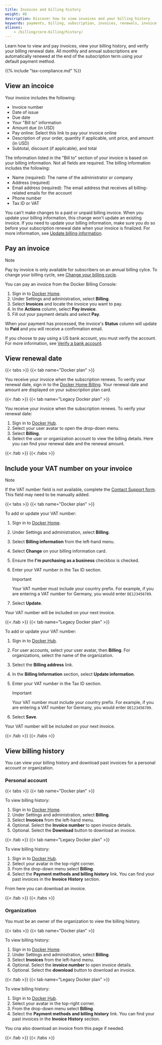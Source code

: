 ```yaml
---
title: Invoices and billing history
weight: 40
description: Discover how to view invoices and your billing history
keywords: payments, billing, subscription, invoices, renewals, invoice management, billing administration, pay invoice
aliases:
    - /billing/core-billing/history/
---
```


Learn how to view and pay invoices, view your billing history, and verify
your billing renewal date. All monthly and annual subscriptions are
automatically renewed at the end of the subscription term using your default
payment method.

{{% include "tax-compliance.md" %}}

## View an incoice

Your invoice includes the following:

- Invoice number
- Date of issue
- Due date
- Your "Bill to" information
- Amount due (in USD)
- Pay online: Select this link to pay your invoice online
- Description of your order, quantity if applicable, unit price, and amount
(in USD)
- Subtotal, discount (if applicable), and total

The information listed in the "Bill to" section of your invoice is based on your billing information. Not all fields are required. The billing information
includes the following:

- Name (required): The name of the administrator or company
- Address (required)
- Email address (required): The email address that receives all billing-related
emails for the account
- Phone number
- Tax ID or VAT

You can’t make changes to a paid or unpaid billing invoice. When you update your billing information, this change won't update an existing invoice. If you need
to update your billing information, make sure you do so before your subscription renewal date when your invoice is finalized.
For more information, see [Update billing information](details.md).

## Pay an invoice

> [!NOTE]
>
> Pay by invoice is only available for subscribers on an annual billing cylce.
To change your billing cycle, see [Change your billing cycle](/manuals/billing/cycle.md).

You can pay an invoice from the Docker Billing Console:

1. Sign in to [Docker Home](https://app.docker.com/).
2. Under Settings and administration, select **Billing**.
3. Select **Invoices** and locate the invoice you want to pay.
4. In the **Actions** column, select **Pay invoice**.
5. Fill out your payment details and select **Pay**.

When your payment has processed, the invoice's **Status** column will update to
**Paid** and you will receive a confirmation email.

If you choose to pay using a US bank account, you must verify the account. For
more information, see [Verify a bank account](manuals/billing/payment-method.md#verify-a-bank-account).

## View renewal date

{{< tabs >}}
{{< tab name="Docker plan" >}}

You receive your invoice when the subscription renews. To verify your renewal
date, sign in to the [Docker Home Billing](https://app.docker.com/billing). Your renewal date and amount are displayed on your subscription plan card.

{{< /tab >}}
{{< tab name="Legacy Docker plan" >}}

You receive your invoice when the subscription renews. To verify your renewal
date:

1. Sign in to [Docker Hub](https://hub.docker.com).
2. Select your user avatar to open the drop-down menu.
3. Select **Billing**.
4. Select the user or organization account to view the billing details. Here you can find your renewal date and the renewal amount.

{{< /tab >}}
{{< /tabs >}}

## Include your VAT number on your invoice

> [!NOTE]
>
> If the VAT number field is not available, complete the
[Contact Support form](https://hub.docker.com/support/contact/). This field
may need to be manually added.

{{< tabs >}}
{{< tab name="Docker plan" >}}

To add or update your VAT number:

1. Sign in to [Docker Home](https://app.docker.com/).
2. Under Settings and administration, select **Billing**.
3. Select **Billing information** from the left-hand menu.
4. Select **Change** on your billing information card.
5. Ensure the **I'm purchasing as a business** checkbox is checked.
6. Enter your VAT number in the Tax ID section.

    > [!IMPORTANT]
    >
    > Your VAT number must include your country prefix. For example, if you are
    entering a VAT number for Germany, you would enter `DE123456789`.

7. Select **Update**.

Your VAT number will be included on your next invoice.

{{< /tab >}}
{{< tab name="Legacy Docker plan" >}}

To add or update your VAT number:

1. Sign in to [Docker Hub](https://hub.docker.com).
2. For user accounts, select your user avatar, then **Billing**. For
organizations, select the name of the organization.
3. Select the **Billing address** link.
4. In the **Billing Information** section, select **Update information**.
5. Enter your VAT number in the Tax ID section.

    > [!IMPORTANT]
    >
    > Your VAT number must include your country prefix. For example, if you are
    entering a VAT number for Germany, you would enter `DE123456789`.

6. Select **Save**.

Your VAT number will be included on your next invoice.

{{< /tab >}}
{{< /tabs >}}

## View billing history

You can view your billing history and download past invoices for a personal
account or organization.

### Personal account

{{< tabs >}}
{{< tab name="Docker plan" >}}

To view billing history:

1. Sign in to [Docker Home](https://app.docker.com/).
2. Under Settings and administration, select **Billing**.
3. Select **Invoices** from the left-hand menu.
4. Optional. Select the **Invoice number** to open invoice details.
5. Optional. Select the **Download** button to download an invoice.

{{< /tab >}}
{{< tab name="Legacy Docker plan" >}}

To view billing history:

1. Sign in to [Docker Hub](https://hub.docker.com).
2. Select your avatar in the top-right corner.
3. From the drop-down menu select **Billing**.
4. Select the **Payment methods and billing history** link.
    You can find your past invoices in the **Invoice History** section.

From here you can download an invoice.

{{< /tab >}}
{{< /tabs >}}

### Organization

You must be an owner of the organization to view the billing history.

{{< tabs >}}
{{< tab name="Docker plan" >}}

To view billing history:

1. Sign in to [Docker Home](https://app.docker.com/).
2. Under Settings and administration, select **Billing**.
3. Select **Invoices** from the left-hand menu.
4. Optional. Select the **invoice number** to open invoice details.
5. Optional. Select the **download** button to download an invoice.

{{< /tab >}}
{{< tab name="Legacy Docker plan" >}}

To view billing history:

1. Sign in to [Docker Hub](https://hub.docker.com).
2. Select your avatar in the top-right corner.
3. From the drop-down menu select **Billing**.
4. Select the **Payment methods and billing history** link. You can find your
past invoices in the **Invoice History** section.

You cna also download an invoice from this page if needed.

{{< /tab >}}
{{< /tabs >}}
